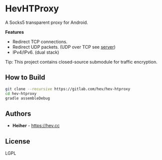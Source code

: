 # HevHTProxy

A Socks5 transparent proxy for Android.

**Features**
* Redirect TCP connections.
* Redirect UDP packets. (UDP over TCP see [server](https://gitlab.com/hev/hev-socks5-server))
* IPv4/IPv6. (dual stack)

Tip: This project contains closed-source submodule for traffic encryption.

## How to Build

```bash
git clone --recursive https://gitlab.com/hev/hev-htproxy
cd hev-htproxy
gradle assembleDebug
```

## Authors
* **Heiher** - https://hev.cc

## License
LGPL
